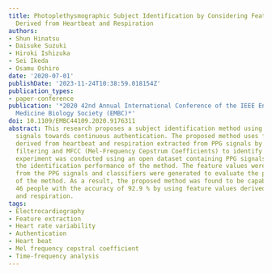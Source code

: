 ```yaml
---
title: Photoplethysmographic Subject Identification by Considering Feature Values
  Derived from Heartbeat and Respiration
authors:
- Shun Hinatsu
- Daisuke Suzuki
- Hiroki Ishizuka
- Sei Ikeda
- Osamu Oshiro
date: '2020-07-01'
publishDate: '2023-11-24T10:38:59.018154Z'
publication_types:
- paper-conference
publication: '*2020 42nd Annual International Conference of the IEEE Engineering in
  Medicine Biology Society (EMBC)*'
doi: 10.1109/EMBC44109.2020.9176311
abstract: This research proposes a subject identification method using PPG (Photoplethysmogram)
  signals towards continuous authentication. The proposed method uses feature values
  derived from heartbeat and respiration extracted from PPG signals by means of frequency
  filtering and MFCC (Mel-Frequency Cepstrum Coefficients) to identify subjects. An
  experiment was conducted using an open dataset containing PPG signals to investigate
  the identification performance of the method. The feature values were extracted
  from the PPG signals and classifiers were generated to evaluate the performance
  of the method. As a result, the proposed method was found to be capable of identifying
  46 people with the accuracy of 92.9 % by using feature values derived from heartbeat
  and respiration.
tags:
- Electrocardiography
- Feature extraction
- Heart rate variability
- Authentication
- Heart beat
- Mel frequency cepstral coefficient
- Time-frequency analysis
---
```

